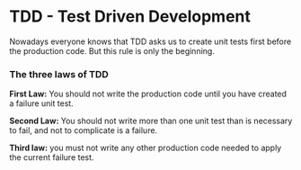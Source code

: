 # TDD - Test Driven Development

Nowadays everyone knows that TDD asks us to create unit tests first before the production code. But this rule is only the beginning.

### The three laws of TDD

**First Law:** You should not write the production code until you have created a failure unit test.

**Second Law:** You should not write more than one unit test than is necessary to fail, and not to complicate is a failure.

**Third law:** you must not write any other production code needed to apply the current failure test.